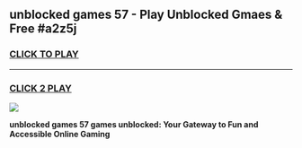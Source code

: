 
## unblocked games 57 - Play Unblocked Gmaes & Free #a2z5j
<h3>
<a href="https://news.freeplayer.one?title=unblocked_games_57&ref=24F">CLICK TO PLAY</a></h3>
<hr>

<h3>
<a href="https://news.freeplayer.one?title=unblocked_games_57&ref=24F">CLICK 2 PLAY</a>
  
</h3>

<a href="https://news.freeplayer.one?title=unblocked_games_57&ref=24F/"><img src="https://clearcache.store/games.png"></a>


**unblocked games 57 games unblocked: Your Gateway to Fun and Accessible Online Gaming**
